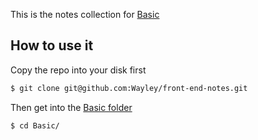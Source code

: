 <!--
 * @Author: wzheng(hb_wangzheng@163.com)
 * @Github: https://github.com/wayley
 * @Company: Fih-ACKN
 * @Date: 2019-08-21 14:51:46
 * @LastEditors: wzheng(hb_wangzheng@163.com)
 * @LastEditTime: 2019-09-03 14:08:49
 * @Description:
 -->

This is the notes collection for [Basic]()

## How to use it

Copy the repo into your disk first

```bash
$ git clone git@github.com:Wayley/front-end-notes.git
```

Then get into the [Basic folder](https://github.com/Wayley/front-end-notes/tree/master/Basic)

```bash
$ cd Basic/
```
